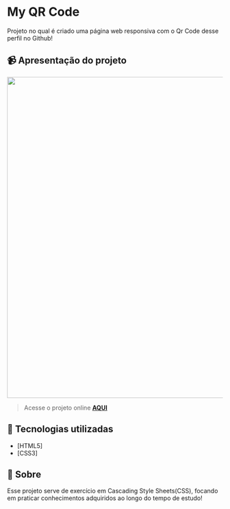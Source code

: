 # My QR Code
Projeto no qual é criado uma página web responsiva com o Qr Code desse perfil no Github!


## 📹 Apresentação do projeto
<div align="center">
  <img src="https://user-images.githubusercontent.com/99294586/194183452-6bbd6764-84ac-4b6f-9081-b746ccd986ea.png" width = "750px">
</div>

> Acesse o projeto online **[AQUI](https://myqrcode1.netlify.app/)**
## 🚀 Tecnologias utilizadas

- [HTML5] 
- [CSS3]

## 📝 Sobre

Esse  projeto serve de exercício em Cascading Style Sheets(CSS), focando em praticar conhecimentos adquiridos ao longo do tempo de estudo!
